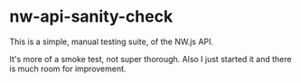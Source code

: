 # nw-api-sanity-check

This is a simple, manual testing suite, of the NW.js API.

It's more of a smoke test, not super thorough. Also I just started it and there is much room for improvement.
